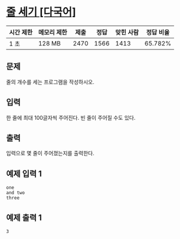 # [줄 세기 [다국어]](https://www.acmicpc.net/problem/4806)

| 시간 제한 | 메모리 제한 | 제출 | 정답 | 맞힌 사람 | 정답 비율 |
| --- | --- | --- | --- | --- | --- |
| 1 초 | 128 MB | 2470 | 1566 | 1413 | 65.782% |

## 문제

줄의 개수를 세는 프로그램을 작성하시오.

## 입력

한 줄에 최대 100글자씩 주어진다. 빈 줄이 주어질 수도 있다.

## 출력

입력으로 몇 줄이 주어졌는지를 출력한다.

## 예제 입력 1

```
one
and two
three

```

## 예제 출력 1

```
3
```

